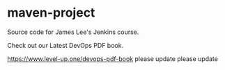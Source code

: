 # maven-project
Source code for James Lee's Jenkins course.

Check out our Latest DevOps PDF book.

https://www.level-up.one/devops-pdf-book
please update
please update

